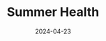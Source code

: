 ---  
layout: startup_page  
title: "Summer Health"  
id: "summerhealth.com"  
permalink: "/summerhealthsummerhealth.com04232024/"  
website: "https://www.summerhealth.com/"  
funding_round: "Series A"  
funding_amount: "$11.65M"  
investors: "7wire Ventures, Lux Capital, Sequoia Capital, Metrodora Ventures, Box Group, Shrug Capital, Pivotal Ventures, Leaps by Bayer"  
about: "Summer Health provides 24/7 text-based pediatric support to parents, offering urgent medical guidance, medication prescriptions, and longitudinal primary care services like lactation support and sleep training. The service aims to reduce the need for unnecessary in-person doctor visits and increase accessibility to pediatric care. It's available directly to consumers or through employers."  
markets: "Digital Health, Healthtech, Pediatrics, Home Health Care Services, Clinics/Outpatient Services, FemTech"  
hq: "New York, New York, United States"  
founded_year: "2022"  
linkedin: "https://www.linkedin.com/company/joinsummerhealth"  
twitter: "https://twitter.com/joinsummer"  
instagram: ""  
facebook: "https://www.facebook.com/people/Summer-Health/100083166609767/"  
crunchbase: "https://www.crunchbase.com/organization/summer-health-123a"  
pitchbook: "https://pitchbook.com/profiles/company/502688-08"  

date_display: "23-Apr-2024"  
date: "2024-04-23"

# SEO Optimization  
meta_title: "Summer Health - Series A Funding ($11.65M)"  
meta_description: "Summer Health, Summer Health provides 24/7 text-based pediatric support to parents, offering urgent medical guidance, medication prescriptions, and longitudinal prim..."  
meta_keywords: "Summer Health, Digital Health, Healthtech, Pediatrics, Home Health Care Services, Clinics/Outpatient Services, FemTech, Series A funding"  
canonical_url: "https://startup.projectstartups.com/summerhealthsummerhealth.com04232024/"  
---